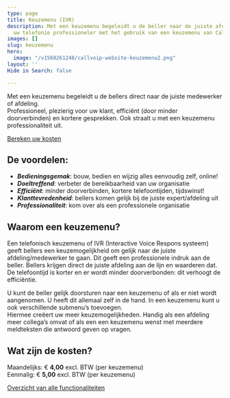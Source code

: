 ```yaml
---
type: page
title: Keuzemenu (IVR)
description: Met een keuzemenu begeleidt u de beller naar de juiste afdeling. Maak
  uw telefonie professioneler met het gebruik van een keuzemenu van Callvoip.
images: []
slug: keuzemenu
hero:
  image: "/v1560261248/callvoip-website-keuzemenu2.png"
layout: ''
Hide in Search: false

---
```

Met een keuzemenu begeleidt u de bellers direct naar de juiste medewerker of afdeling.  
Professioneel, plezierig voor uw klant, efficiënt (door minder doorverbinden) en kortere gesprekken. Ook straalt u met een keuzemenu professionaliteit uit. 

<a href="/calculator/" class="button">Bereken uw kosten</a>

## De voordelen:

* **_Bedieningsgemak_**: bouw, bedien en wijzig alles eenvoudig zelf, online!
* **_Doeltreffend_**: verbeter de bereikbaarheid van uw organisatie
* **_Efficiënt_**: minder doorverbinden, kortere telefoontijden, tijdswinst!
* **_Klanttevredenheid_**: bellers komen gelijk bij de juiste expert/afdeling uit
* **_Professionaliteit_**: kom over als een professionele organisatie

## Waarom een keuzemenu?

Een telefonisch keuzemenu of IVR (Interactive Voice Respons systeem) geeft bellers een keuzemogelijkheid om gelijk naar de juiste afdeling/medewerker te gaan. Dit geeft een professionele indruk aan de beller. Bellers krijgen direct de juiste afdeling aan de lijn en waarderen dat. De telefoontijd is korter en er wordt minder doorverbonden: dit verhoogt de efficiëntie.

U kunt de beller gelijk doorsturen naar een keuzemenu of als er niet wordt aangenomen. U heeft dit allemaal zelf in de hand. In een keuzemenu kunt u ook verschillende submenu’s toevoegen.  
Hiermee creëert uw meer keuzemogelijkheden. Handig als een afdeling meer collega’s omvat of als een een keuzemenu wenst met meerdere meldteksten die antwoord geven op vragen.

## Wat zijn de kosten?

Maandelijks: € **4,00** excl. BTW (per keuzemenu)  
Eenmalig: € **5,00** excl. BTW (per keuzemenu)

<a href="/telefonie/functionaliteiten/" class="button">Overzicht van alle functionaliteiten</a>